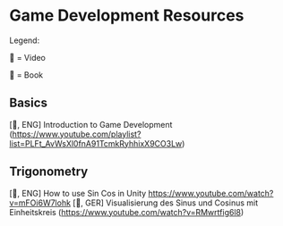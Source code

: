 # Game Development Resources

Legend: 

🎥 = Video

📖 = Book

## Basics
[🎥, ENG] Introduction to Game Development (https://www.youtube.com/playlist?list=PLFt_AvWsXl0fnA91TcmkRyhhixX9CO3Lw)

## Trigonometry

[🎥, ENG] How to use Sin Cos in Unity https://www.youtube.com/watch?v=mFOi6W7lohk
[🎥, GER] Visualisierung des Sinus und Cosinus mit Einheitskreis (https://www.youtube.com/watch?v=RMwrtfig6l8)
